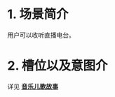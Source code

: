 # 1. 场景简介

用户可以收听直播电台。

# 2. 槽位以及意图介

详见 [**音乐儿歌故事**](https://github.com/roobo/docs/blob/master/Bot/4-SkillDocument/%E5%A8%B1%E4%B9%90%E8%B5%84%E8%AE%AF/%E9%9F%B3%E4%B9%90%E5%84%BF%E6%AD%8C%E6%95%85%E4%BA%8B.md)

